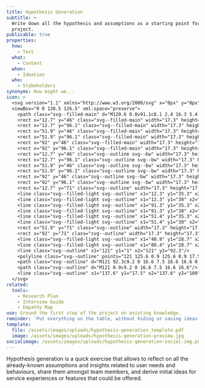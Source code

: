 ```yaml
---
title: Hypothesis Generation
subtitle: >-
  Write down all the hypothesis and assumptions as a starting point for the
  project.
publicable: true
properties:
  how:
    - Text
  what:
    - Context
  when:
    - Ideation
  who:
    - Stakeholders
synonyms: How might we...
icon: >
  <svg version="1.1" xmlns="http://www.w3.org/2000/svg" x="0px" y="0px"
  viewBox="0 0 138.5 126.5" xml:space="preserve">
    <path class="svg--filled-main" d="M120.6 0.8v91.1c8.1 2.4 16.3 5.4 16.3 14.4V17C136.8 8 129.6 0.7 120.6 0.8"/>
    <rect x="12.7" y="46" class="svg--filled-main" width="17.3" height="17.3"/>
    <rect x="12.7" y="96.1" class="svg--filled-main" width="17.3" height="17.3"/>
    <rect x="51.9" y="46" class="svg--filled-main" width="17.3" height="17.3"/>
    <rect x="51.9" y="96.1" class="svg--filled-main" width="17.3" height="17.3"/>
    <rect x="92" y="46" class="svg--filled-main" width="17.3" height="17.3"/>
    <rect x="92" y="96.1" class="svg--filled-main" width="17.3" height="17.3"/>
    <rect x="12.7" y="46" class="svg--outline svg--bw" width="17.3" height="17.3"/>
    <rect x="12.7" y="96.1" class="svg--outline svg--bw" width="17.3" height="17.3"/>
    <rect x="51.9" y="46" class="svg--outline svg--bw" width="17.3" height="17.3"/>
    <rect x="51.9" y="96.1" class="svg--outline svg--bw" width="17.3" height="17.3"/>
    <rect x="92" y="46" class="svg--outline svg--bw" width="17.3" height="17.3"/>
    <rect x="92" y="96.1" class="svg--outline svg--bw" width="17.3" height="17.3"/>
    <rect x="12.7" y="71" class="svg--outline" width="17.3" height="17.3"/>
    <line class="svg--filled-light svg--outline" x1="12.3" y1="35.3" x2="22.3" y2="35.3"/>
    <line class="svg--filled-light svg--outline" x1="12.3" y1="30" x2="30" y2="30"/>
    <line class="svg--filled-light svg--outline" x1="91.3" y1="35.3" x2="101.2" y2="35.3"/>
    <line class="svg--filled-light svg--outline" x1="91.3" y1="30" x2="108.9" y2="30"/>
    <line class="svg--filled-light svg--outline" x1="51.4" y1="35.3" x2="61.4" y2="35.3"/>
    <line class="svg--filled-light svg--outline" x1="51.4" y1="30" x2="69.1" y2="30"/>
    <rect x="51.9" y="71" class="svg--outline" width="17.3" height="17.3"/>
    <rect x="92" y="71" class="svg--outline" width="17.3" height="17.3"/>
    <line class="svg--filled-light svg--outline" x1="40.9" y1="28.7" x2="40.9" y2="113.4"/>
    <line class="svg--filled-light svg--outline" x1="80.4" y1="28.7" x2="80.4" y2="113.4"/>
    <line class="svg--outline" x1="121" y1="1" x2="121" y2="92.3"/>
    <polyline class="svg--outline" points="121 125.6 0.9 125.6 0.9 17.5 120.4 17.5 "/>
    <path class="svg--outline" d="M121 92.3c9.2 0 16.6 7.5 16.6 16.6 0 9.2-7.5 16.6-16.6 16.6"/>
    <path class="svg--outline" d="M121 0.9c9.2 0 16.6 7.5 16.6 16.6"/>
    <line class="svg--outline" x1="137.6" y1="17.5" x2="137.6" y2="109"/>
  </svg>
related:
  tools:
    - Research Plan
    - Interview Guide
    - Empathy Map
use: Ground the first step of the project on existing knowledge.
reminder: 'Put everything on the table, without hiding or saving ideas for later.'
template:
  file: /assets/images/uploads/hypothesis-generation_template.pdf
  image: /assets/images/uploads/hypothesis-generation-preview.jpg
socialimage: /assets/images/uploads/hypothesis-generation-social-img.png
---
```

Hypothesis generation is a quick exercise that allows to reflect on all the already-known assumptions and insights related to user needs and behaviours, share them amongst team members, and derive initial ideas for service experiences or features that could be offered.
